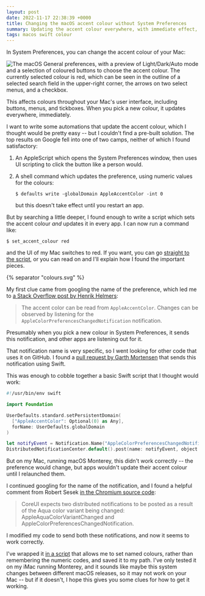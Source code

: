 ```yaml
---
layout: post
date: 2022-11-17 22:38:39 +0000
title: Changing the macOS accent colour without System Preferences
summary: Updating the accent colour everywhere, with immediate effect, using a script written in Swift.
tags: macos swift colour
---
```


In System Preferences, you can change the accent colour of your Mac:

<img src="/images/2022/appearance_prefs_1x.png" srcset="/images/2022/appearance_prefs_1x.png 1x, /images/2022/appearance_prefs_2x.png 2x, /images/2022/appearance_prefs_3x.png 3x" alt="The macOS General preferences, with a preview of Light/Dark/Auto mode and a selection of coloured buttons to choose the accent colour. The currently selected colour is red, which can be seen in the outline of a selected search field in the upper-right corner, the arrows on two select menus, and a checkbox.">

This affects colours throughout your Mac's user interface, including buttons, menus, and tickboxes.
When you pick a new colour, it updates everywhere, immediately.

I want to write some automations that update the accent colour, which I thought would be pretty easy -- but I couldn't find a pre-built solution.
The top results on Google fell into one of two camps, neither of which I found satisfactory:

1.  An AppleScript which opens the System Preferences window, then uses UI scripting to click the button like a person would.
2.  A shell command which updates the preference, using numeric values for the colours:

    ```
    $ defaults write -globalDomain AppleAccentColor -int 0
    ```

    but this doesn't take effect until you restart an app.

But by searching a little deeper, I found enough to write a script which sets the accent colour *and* updates it in every app.
I can now run a command like:

```
$ set_accent_colour red
```

and the UI of my Mac switches to red.
If you want, you can go [straight to the script][the_script], or you can read on and I'll explain how I found the important pieces.

{% separator "colours.svg" %}

My first clue came from googling the name of the preference, which led me to [a Stack Overflow post by Henrik Helmers][so]:

> The accent color can be read from `AppleAccentColor`. Changes can be observed by listening for the `AppleColorPreferencesChangedNotification` notification.

Presumably when you pick a new colour in System Preferences, it sends this notification, and other apps are listening out for it.

That notification name is very specific, so I went looking for other code that uses it on GitHub.
I found a [pull request by Garth Mortensen][garth_pr] that sends this notification using Swift.

This was enough to cobble together a basic Swift script that I thought would work:

```swift
#!/usr/bin/env swift

import Foundation

UserDefaults.standard.setPersistentDomain(
  ["AppleAccentColor": Optional(0) as Any],
  forName: UserDefaults.globalDomain
)

let notifyEvent = Notification.Name("AppleColorPreferencesChangedNotification")
DistributedNotificationCenter.default().post(name: notifyEvent, object: nil)
```

But on my Mac, running macOS Monterey, this didn't work correctly -- the preference would change, but apps wouldn't update their accent colour until I relaunched them.

I continued googling for the name of the notification, and I found a helpful comment from Robert Sesek [in the Chromium source code][chromium]:

> CoreUI expects two distributed notifications to be posted as a result of
> the Aqua color variant being changed: AppleAquaColorVariantChanged and
> AppleColorPreferencesChangedNotification.

I modified my code to send both these notifications, and now it seems to work correctly.

I've wrapped it [in a script][the_script] that allows me to set named colours, rather than remembering the numeric codes, and saved it to my path.
I've only tested it on my iMac running Monterey, and it sounds like maybe this system changes between different macOS releases, so it may not work on your Mac -- but if it doesn't, I hope this gives you some clues for how to get it working.

[so]: https://stackoverflow.com/a/51695756/1558022
[garth_pr]: https://github.com/kentcdodds/dotfiles/pull/3
[chromium]: https://chromium.googlesource.com/chromium/src.git/+/62.0.3202.58/content/renderer/theme_helper_mac.mm#31

[the_script]: https://github.com/alexwlchan/pathscripts/blob/main/set_accent_colour

